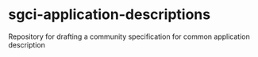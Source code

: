 # sgci-application-descriptions
Repository for drafting a community specification for common application description 

